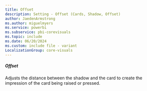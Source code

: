 ```yaml
---
title: Offset
description: Setting - Offset (Cards, Shadow, Offset)
author: JaedenArmstrong
ms.author: miguelmyers
ms.service: powerbi
ms.subservice: pbi-corevisuals
ms.topic: include
ms.date: 06/20/2024
ms.custom: include file - variant
LocalizationGroup: core-visuals
---
```

##### Offset

Adjusts the distance between the shadow and the card to create the impression of the card being raised or pressed.
